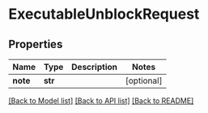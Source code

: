 # ExecutableUnblockRequest


## Properties
Name | Type | Description | Notes
------------ | ------------- | ------------- | -------------
**note** | **str** |  | [optional] 

[[Back to Model list]](../README.md#documentation-for-models) [[Back to API list]](../README.md#documentation-for-api-endpoints) [[Back to README]](../README.md)


